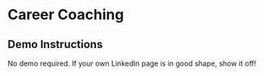 # Career Coaching

## Demo Instructions

No demo required. If your own LinkedIn page is in good shape, show it off!
